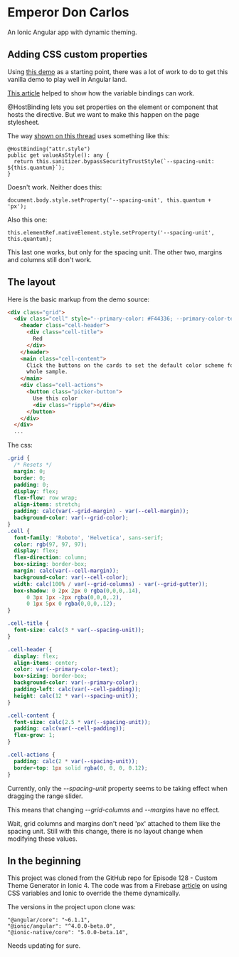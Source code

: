 # Emperor Don Carlos

An Ionic Angular app with dynamic theming.


## Adding CSS custom properties

Using [this demo](https://googlechrome.github.io/samples/css-custom-properties/) as a starting point, there was a lot of work to do to get this vanilla demo to play well in Angular land.

[This article](https://medium.com/@ingobrk/using-css-variables-in-angular-282a9edf1a20) helped to show how the variable bindings can work.

@HostBinding lets you set properties on the element or component that hosts the directive.
But we want to make this happen on the page stylesheet.

The way [shown on this thread](https://forum.ionicframework.com/t/ionic-4-how-to-set-css-custom-properties-dynamically/148500/13) uses something like this:
```
@HostBinding("attr.style")
public get valueAsStyle(): any {
  return this.sanitizer.bypassSecurityTrustStyle(`--spacing-unit: ${this.quantum}`);
}
```

Doesn't work.  Neither does this:
```
document.body.style.setProperty('--spacing-unit', this.quantum + 'px');
```

Also this one:
```
this.elementRef.nativeElement.style.setProperty('--spacing-unit', this.quantum);
```

This last one works, but only for the spacing unit.  The other two, margins and columns still don't work.

## The layout

Here is the basic markup from the demo source:
```html
<div class="grid">
  <div class="cell" style="--primary-color: #F44336; --primary-color-text: #FFF;">
    <header class="cell-header">
      <div class="cell-title">
        Red
      </div>
    </header>
    <main class="cell-content">
      Click the buttons on the cards to set the default color scheme for the
      whole sample.
    </main>
    <div class="cell-actions">
      <button class="picker-button">
        Use this color
        <div class="ripple"></div>
      </button>
    </div>
  </div>
  ...
```


The css:
```css
.grid {
  /* Resets */
  margin: 0;
  border: 0;
  padding: 0;
  display: flex;
  flex-flow: row wrap;
  align-items: stretch;
  padding: calc(var(--grid-margin) - var(--cell-margin));
  background-color: var(--grid-color);
}
.cell {
  font-family: 'Roboto', 'Helvetica', sans-serif;
  color: rgb(97, 97, 97);
  display: flex;
  flex-direction: column;
  box-sizing: border-box;
  margin: calc(var(--cell-margin));
  background-color: var(--cell-color);
  width: calc(100% / var(--grid-columns) - var(--grid-gutter));
  box-shadow: 0 2px 2px 0 rgba(0,0,0,.14),
      0 3px 1px -2px rgba(0,0,0,.2),
      0 1px 5px 0 rgba(0,0,0,.12);
}

.cell-title {
  font-size: calc(3 * var(--spacing-unit));
}

.cell-header {
  display: flex;
  align-items: center;
  color: var(--primary-color-text);
  box-sizing: border-box;
  background-color: var(--primary-color);
  padding-left: calc(var(--cell-padding));
  height: calc(12 * var(--spacing-unit));
}

.cell-content {
  font-size: calc(2.5 * var(--spacing-unit));
  padding: calc(var(--cell-padding));
  flex-grow: 1;
}

.cell-actions {
  padding: calc(2 * var(--spacing-unit));
  border-top: 1px solid rgba(0, 0, 0, 0.12);
}
```

Currently, only the *--spacing-unit* property seems to be taking effect when dragging the range slider.

This means that changing *--grid-columns* and *--margins* have no effect.

Wait, grid columns and margins don't need 'px' attached to them like the spacing unit.  Still with this change, there is no layout change when modifying these values.



## In the beginning

This project was cloned from the GitHub repo for Episode 128 - Custom Theme Generator in Ionic 4.
The code was from a Firebase [article](https://angularfirebase.com/lessons/css-variables-in-ionic-4/#CSS-Variable-Basics) on using CSS variables and Ionic to override the theme dynamically.

The versions in the project upon clone was:
```
"@angular/core": "~6.1.1",
"@ionic/angular": "^4.0.0-beta.0",
"@ionic-native/core": "5.0.0-beta.14",
```

Needs updating for sure.
